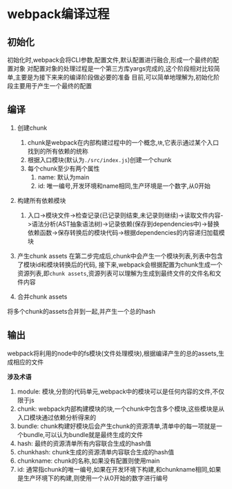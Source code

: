 # webpack编译过程


## 初始化
初始化时,webpack会将CLI参数,配置文件,默认配置进行融合,形成一个最终的配置对象
对配置对象的处理过程是一个第三方库yargs完成的,这个阶段相对比较简单,主要是为接下来来的编译阶段做必要的准备
目前,可以简单地理解为,初始化阶段主要用于产生一个最终的配置

## 编译
1. 创建chunk
   1. chunk是webpack在内部构建过程中的一个概念,`块`,它表示通过某个入口找到的所有依赖的统称
   2. 根据入口模块(默认为`./src/index.js`)创建一个chunk
   3. 每个chunk至少有两个属性
      1. name: 默认为main
      2. id: 唯一编号,开发环境和name相同,生产环境是一个数字,从0开始
2. 构建所有依赖模块
   1. 入口->模块文件->检查记录(已记录则结束,未记录则继续)->读取文件内容->语法分析(AST抽象语法树)->记录依赖(保存到dependencies中)->替换依赖函数->保存转换后的模块代码->根据dependencies的内容递归加载模块

3. 产生chunk assets
在第二步完成后,chunk中会产生一个模块列表,列表中包含了模块id和模块转换后的代码,
接下来,webpack会根据配置为chunk生成一个资源列表,即`chunk assets`,资源列表可以理解为生成到最终文件的文件名和文件内容

4. 合并chunk assets

将多个chunk的assets合并到一起,并产生一个总的hash

## 输出

webpack将利用的node中的fs模块(文件处理模块),根据编译产生的总的assets,生成相应的文件


**涉及术语**
1. module: 模块,分割的代码单元,webpack中的模块可以是任何内容的文件,不仅限于js
2. chunk: webpack内部构建模块的块,一个chunk中包含多个模块,这些模块是从入口模块通过依赖分析得来的
3. bundle: chunk构建好模块后会产生chunk的资源清单,清单中的每一项就是一个bundle,可以认为bundle就是最终生成的文件
4. hash: 最终的资源清单所有内容联合生成的hash值
5. chunkhash: chunk生成的资源清单内容联合生成的hash值
6. chunkname: chunk的名称,如果没有配置则使用main
7. id: 通常指chunk的唯一编号,如果在开发环境下构建,和chunkname相同,如果是生产环境下的构建,则使用一个从0开始的数字进行编号